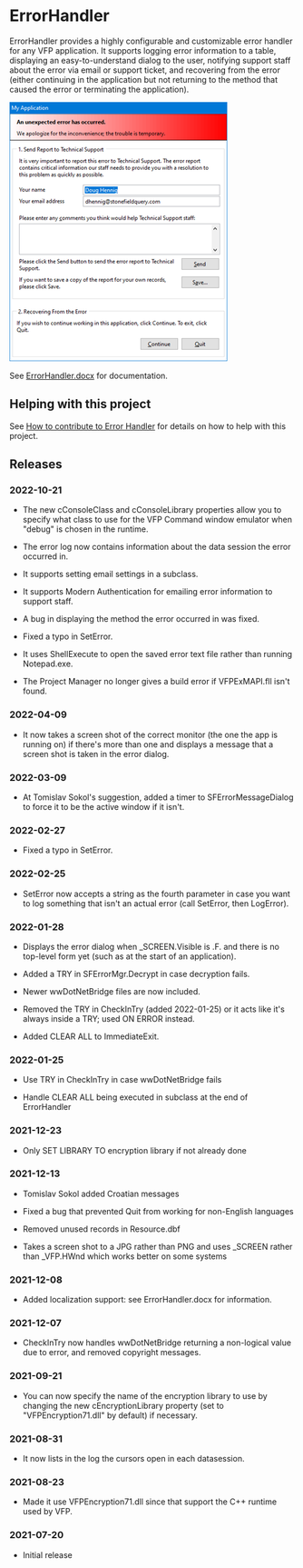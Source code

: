 # ErrorHandler

ErrorHandler provides a highly configurable and customizable error handler for any VFP application. It supports logging error information to a table, displaying an easy-to-understand dialog to the user, notifying support staff about the error via email or support ticket, and recovering from the error (either continuing in the application but not returning to the method that caused the error or terminating the application).

![](errordialog.png)

See [ErrorHandler.docx](ErrorHandler.docx) for documentation.

## Helping with this project

See [How to contribute to Error Handler](.github/CONTRIBUTING.md) for details on how to help with this project.

## Releases

### 2022-10-21

* The new cConsoleClass and cConsoleLibrary properties allow you to specify what class to use for the VFP Command window emulator when "debug" is chosen in the runtime.

* The error log now contains information about the data session the error occurred in.

* It supports setting email settings in a subclass.

* It supports Modern Authentication for emailing error information to support staff.

* A bug in displaying the method the error occurred in was fixed.

* Fixed a typo in SetError.

* It uses ShellExecute to open the saved error text file rather than running Notepad.exe.

* The Project Manager no longer gives a build error if VFPExMAPI.fll isn't found.

### 2022-04-09

* It now takes a screen shot of the correct monitor (the one the app is running on) if there's more than one and displays a message that a screen shot is taken in the error dialog.

### 2022-03-09

* At Tomislav Sokol's suggestion, added a timer to SFErrorMessageDialog to force it to be the active window if it isn't.

### 2022-02-27

* Fixed a typo in SetError.

### 2022-02-25

* SetError now accepts a string as the fourth parameter in case you want to log something that isn't an actual error (call SetError, then LogError).

### 2022-01-28

* Displays the error dialog when _SCREEN.Visible is .F. and there is no top-level form yet (such as at the start of an application).

* Added a TRY in SFErrorMgr.Decrypt in case decryption fails.

* Newer wwDotNetBridge files are now included.

* Removed the TRY in CheckInTry (added 2022-01-25) or it acts like it's always inside a TRY; used ON ERROR instead.

* Added CLEAR ALL to ImmediateExit.

### 2022-01-25

* Use TRY in CheckInTry in case wwDotNetBridge fails

* Handle CLEAR ALL being executed in subclass at the end of ErrorHandler

### 2021-12-23

* Only SET LIBRARY TO encryption library if not already done

### 2021-12-13

* Tomislav Sokol added Croatian messages

* Fixed a bug that prevented Quit from working for non-English languages

* Removed unused records in Resource.dbf

* Takes a screen shot to a JPG rather than PNG and uses _SCREEN rather than _VFP.HWnd which works better on some systems

### 2021-12-08

* Added localization support: see ErrorHandler.docx for information.

### 2021-12-07

* CheckInTry now handles wwDotNetBridge returning a non-logical value due to error, and removed copyright messages.

### 2021-09-21

* You can now specify the name of the encryption library to use by changing the new cEncryptionLibrary property (set to "VFPEncryption71.dll" by default) if necessary.

### 2021-08-31

* It now lists in the log the cursors open in each datasession.

### 2021-08-23

* Made it use VFPEncryption71.dll since that support the C++ runtime used by VFP.

### 2021-07-20

* Initial release

